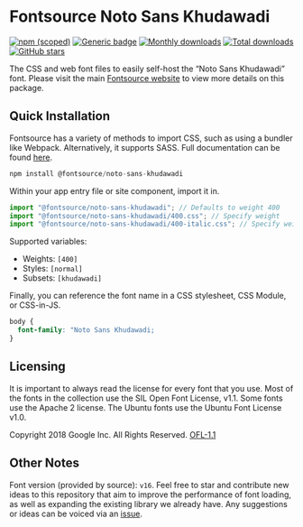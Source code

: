# Fontsource Noto Sans Khudawadi

[![npm (scoped)](https://img.shields.io/npm/v/@fontsource/noto-sans-khudawadi?color=brightgreen)](https://www.npmjs.com/package/@fontsource/noto-sans-khudawadi) [![Generic badge](https://img.shields.io/badge/fontsource-passing-brightgreen)](https://github.com/fontsource/fontsource) [![Monthly downloads](https://badgen.net/npm/dm/@fontsource/noto-sans-khudawadi)](https://github.com/fontsource/fontsource) [![Total downloads](https://badgen.net/npm/dt/@fontsource/noto-sans-khudawadi)](https://github.com/fontsource/fontsource) [![GitHub stars](https://img.shields.io/github/stars/fontsource/fontsource.svg?style=social&label=Star)](https://github.com/fontsource/fontsource/stargazers)

The CSS and web font files to easily self-host the “Noto Sans Khudawadi” font. Please visit the main [Fontsource website](https://fontsource.org/fonts/noto-sans-khudawadi) to view more details on this package.

## Quick Installation

Fontsource has a variety of methods to import CSS, such as using a bundler like Webpack. Alternatively, it supports SASS. Full documentation can be found [here](https://fontsource.org/docs/introduction).

```javascript
npm install @fontsource/noto-sans-khudawadi
```

Within your app entry file or site component, import it in.

```javascript
import "@fontsource/noto-sans-khudawadi"; // Defaults to weight 400
import "@fontsource/noto-sans-khudawadi/400.css"; // Specify weight
import "@fontsource/noto-sans-khudawadi/400-italic.css"; // Specify weight and style

```

Supported variables:
- Weights: `[400]`
- Styles: `[normal]`
- Subsets: `[khudawadi]`

Finally, you can reference the font name in a CSS stylesheet, CSS Module, or CSS-in-JS.

```css
body {
  font-family: "Noto Sans Khudawadi;
}
```

## Licensing
It is important to always read the license for every font that you use.
Most of the fonts in the collection use the SIL Open Font License, v1.1. Some fonts use the Apache 2 license. The Ubuntu fonts use the Ubuntu Font License v1.0.

Copyright 2018 Google Inc. All Rights Reserved.
[OFL-1.1](http://scripts.sil.org/OFL)

## Other Notes
Font version (provided by source): `v16`.
Feel free to star and contribute new ideas to this repository that aim to improve the performance of font loading, as well as expanding the existing library we already have. Any suggestions or ideas can be voiced via an [issue](https://github.com/fontsource/fontsource/issues).